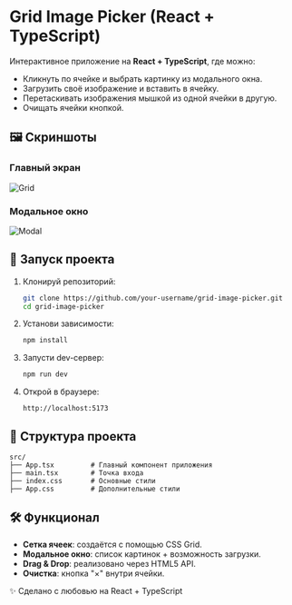# Grid Image Picker (React + TypeScript)

Интерактивное приложение на **React + TypeScript**, где можно:
- Кликнуть по ячейке и выбрать картинку из модального окна.
- Загрузить своё изображение и вставить в ячейку.
- Перетаскивать изображения мышкой из одной ячейки в другую.
- Очищать ячейки кнопкой.

## 🖼 Скриншоты

### Главный экран
![Grid](https://grid-image-picker.vercel.app/1.png)

### Модальное окно
![Modal](https://grid-image-picker.vercel.app/2.png)


## 🚀 Запуск проекта

1. Клонируй репозиторий:
   ```bash
   git clone https://github.com/your-username/grid-image-picker.git
   cd grid-image-picker
   ```

2. Установи зависимости:
   ```bash
   npm install
   ```

3. Запусти dev-сервер:
   ```bash
   npm run dev
   ```

4. Открой в браузере:
   ```
   http://localhost:5173
   ```

## 📂 Структура проекта

```
src/
├── App.tsx         # Главный компонент приложения
├── main.tsx        # Точка входа
├── index.css       # Основные стили
├── App.css         # Дополнительные стили
```

## 🛠 Функционал

- **Сетка ячеек**: создаётся с помощью CSS Grid.
- **Модальное окно**: список картинок + возможность загрузки.
- **Drag & Drop**: реализовано через HTML5 API.
- **Очистка**: кнопка "×" внутри ячейки.

✨ Сделано с любовью на React + TypeScript